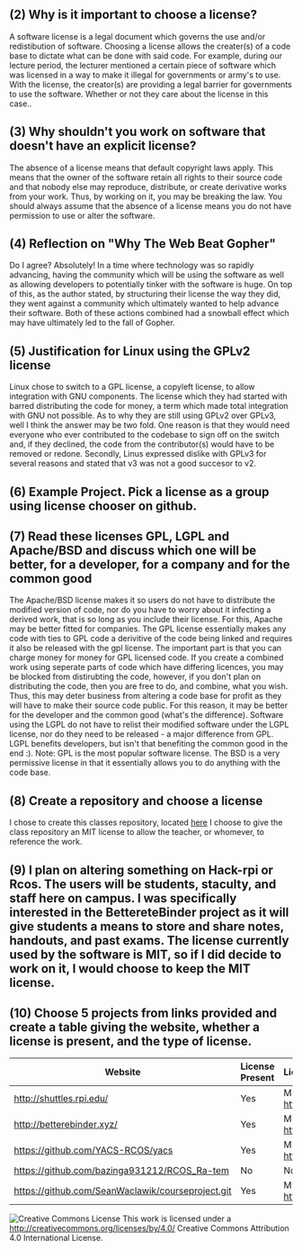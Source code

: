 ## (2) Why is it important to choose a license?

A software license is a legal document which governs the use and/or redistibution of software. Choosing a license allows 
the creater(s) of a code base to dictate what can be done with said code. For example, during our lecture period, the lecturer 
mentioned a certain piece of software which was licensed in a way to make it illegal for governments or army's to use. With the 
license, the creator(s) are providing a legal barrier for governments to use the software. Whether or not they care about the 
license in this case.. 

## (3) Why shouldn't you work on software that doesn't have an explicit license?

The absence of a license means that default copyright laws apply. This means that the owner of the software retain all rights to
their source code and that nobody else may reproduce, distribute, or create derivative works from your work. Thus, by working on it,
you may be breaking the law. You should always assume that the absence of a license means you do not have permission to use or alter
the software.

## (4) Reflection on "Why The Web Beat Gopher"

Do I agree? Absolutely! In a time where technology was so rapidly advancing, having the community which will be using the software as 
well as allowing developers to potentially tinker with the software is huge. On top of this, as the author stated, by structuring their 
license the way they did, they went against a community which ultimately wanted to help advance their software. Both of these actions
combined had a snowball effect which may have ultimately led to the fall of Gopher. 

## (5) Justification for Linux using the GPLv2 license

Linux chose to switch to a GPL license, a copyleft license, to allow integration with GNU components. The license which they had started with barred distributing the code for money, a term which made total integration with GNU not possible. As to why they are still using GPLv2 over GPLv3, well I think the answer may be two fold. One reason is that they would need everyone who ever contributed to the codebase to sign off on the switch and, if they declined, the code from the contributor(s) would have to be removed or redone. Secondly, Linus expressed dislike with GPLv3 for several reasons and stated that v3 was not a good succesor to v2. 

## (6) Example Project. Pick a license as a group using license chooser on github. 


## (7) Read these licenses GPL, LGPL and Apache/BSD and discuss which one will be better, for a developer, for a company and for the common good

The Apache/BSD license makes it so users do not have to distribute the modified version of code, nor do you have to worry about it infecting a derived work, that is so long as you include their license. For this, Apache may be better fitted for companies.  The GPL license essentially makes any code with ties to GPL code a derivitive of the code being linked and requires it also be released with the gpl license. The important part is that you can charge money for money for GPL licensed code. If you create a combined work using seperate parts of code which have differing licences, you may be blocked from distirubting the code, however, if you don't plan on distributing the code, then you are free to do, and combine, what you wish. Thus, this may deter business from altering a code base for profit as they will have to make their source code public. For this reason, it may be better for the developer and the common good (what's the difference). Software using the LGPL do not have to relist their modified software under the LGPL license, nor do they need to be released - a major difference from GPL. LGPL benefits developers, but isn't that benefiting the common good in the end :). 
Note: GPL is the most popular software license. The BSD is a very permissive license in that it essentially allows you to do anything with the code base. 


## (8) Create a repository and choose a license

I chose to create this classes repository, located  [here](https://github.com/demsks/CSCI2961)
I choose to give the class repository an MIT license to allow the teacher, or whomever, to reference the work. 


## (9) I plan on altering something on Hack-rpi or Rcos. The users will be students, staculty, and staff here on campus. I was specifically interested in the BettereteBinder project as it will give students a means to store and share notes, handouts, and past exams. The license currently used by the software is MIT, so if I did decide to work on it, I would choose to keep the MIT license. 

## (10) Choose 5 projects from links provided and create a table giving the website, whether a license is present, and the type of license. 

Website | License Present | License
---------|:----------|:-------
|http://shuttles.rpi.edu/ | Yes | MIT License https://en.wikipedia.org/wiki/MIT_License|
|http://betterebinder.xyz/ | Yes | MIT License https://en.wikipedia.org/wiki/MIT_License|
|https://github.com/YACS-RCOS/yacs | Yes | MIT License https://en.wikipedia.org/wiki/MIT_License|
|https://github.com/bazinga931212/RCOS_Ra-tem | No | None listed|
|https://github.com/SeanWaclawik/courseproject.git | Yes | MIT License https://en.wikipedia.org/wiki/MIT_License|



![Creative Commons License](https://i.creativecommons.org/l/by/4.0/88x31.png) This work is licensed under a http://creativecommons.org/licenses/by/4.0/ Creative Commons Attribution 4.0 International License.

